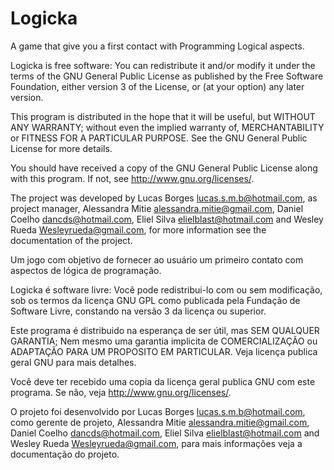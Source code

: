 # Logicka
A game that give you a first contact with Programming Logical aspects.

Logicka is free software: You can redistribute it and/or modify it under the terms of the GNU General Public License as published by the Free Software Foundation, either version 3 of the License, or (at your option) any later version.

This program is distributed in the hope that it will be useful, but WITHOUT ANY WARRANTY; without even the implied warranty of, MERCHANTABILITY or FITNESS FOR A PARTICULAR PURPOSE. See the GNU General Public License for more details.

You should have received a copy of the GNU General Public License along with this program.  If not, see <http://www.gnu.org/licenses/>.

The project was developed by Lucas Borges <lucas.s.m.b@hotmail.com>, as project manager, Alessandra Mitie <alessandra.mitie@gmail.com>, Daniel Coelho <dancds@hotmail.com>, Eliel Silva <elielblast@hotmail.com> and Wesley Rueda <Wesleyrueda@gmail.com>, for more information see the documentation of the project.

Um jogo com objetivo de fornecer ao usuário um primeiro contato com aspectos de lógica de programação.

Logicka é software livre: Você pode redistribui-lo com ou sem modificação, sob os termos da licença GNU GPL como publicada pela Fundação de Software Livre, constando na versão 3 da licença ou superior.

Este programa é distribuido na esperança de ser útil, mas SEM QUALQUER GARANTIA; Nem mesmo uma garantia implicita de COMERCIALIZAÇÃO ou ADAPTAÇÃO PARA UM PROPOSITO EM PARTICULAR. Veja licença publica geral GNU para mais detalhes.

Você deve ter recebido uma copia da licença geral publica GNU com este programa. Se não, veja <http://www.gnu.org/licenses/>.

O projeto foi desenvolvido por Lucas Borges <lucas.s.m.b@hotmail.com>, como gerente de projeto, Alessandra Mitie <alessandra.mitie@gmail.com>, Daniel Coelho <dancds@hotmail.com>, Eliel Silva <elielblast@hotmail.com> and Wesley Rueda <Wesleyrueda@gmail.com>, para mais informações veja a documentação do projeto.

